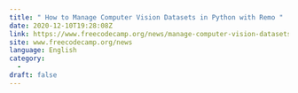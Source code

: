 ```yaml
---
title: " How to Manage Computer Vision Datasets in Python with Remo "
date: 2020-12-10T19:28:08Z
link: https://www.freecodecamp.org/news/manage-computer-vision-datasets-in-python-with-remo/?utm_medium=RSS&utm_source=news.12bit.vn
site: www.freecodecamp.org/news
language: English
category:
  -   
draft: false
---
```

